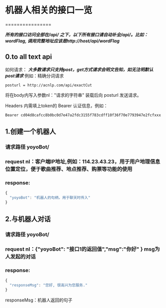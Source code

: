 # 机器人相关的接口一览
================

***所有的接口访问全部在/api/ 之下，以下所有接口请自动补全/api/。比如：wordFlag, 调用完整地址应该是http://host/api/wordFlag***


## 0.to all text api
如何请求：
***大多数请求只支持post，get方式请求会明文告知，如无注明默认post请求***
例如：精确分词请求
```
posturl = http://acnlp.com/api/exactCut
```
将在body内写入参数nl："请求的字符串"
装载后向 posturl 发送请求。

Headers 内需填上token的 Bearer 认证信息，例如：
```
Bearer cd04d8cafcc8b0bc0d7e47a2fdc3155f783cdff10f36f70e7793947e2fcfxxx
```

## 1.创建一个机器人
### 请求路径 yoyoBot/
### request nl：客户端IP地址,例如：114.23.43.23，用于用户地理信息位置定位，便于歌曲推荐、地点推荐、购票等功能的使用
### response:
```javascript
{
  "yoyoBot": "机器人的句柄，用于聊天时传入"
}
```



## 2.与机器人对话 
### 请求路径 yoyoBot/
### request nl：{"yoyoBot": "接口1的返回值","msg":"你好" }  msg为人发起的对话
### response:
```javascript
{
  "responseMsg": "您好, 很高兴为您服务."
}
```
responseMsg：机器人返回的句子